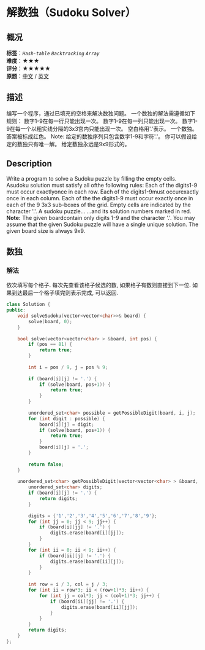 # 解数独（Sudoku Solver）
## 概况
**标签**：*`Hash-table`*  *`Backtracking`*  *`Array`*<br>
**难度**：★★★<br>
**评分**：★★★★★<br>
**原题**：[中文](https://leetcode-cn.com/problems/sudoku-solver) / [英文](https://leetcode.com/problems/sudoku-solver)
## 描述
编写一个程序，通过已填充的空格来解决数独问题。
一个数独的解法需遵循如下规则：
	数字1-9在每一行只能出现一次。
	数字1-9在每一列只能出现一次。
	数字1-9在每一个以粗实线分隔的3x3宫内只能出现一次。
空白格用&#39;.&#39;表示。
一个数独。
答案被标成红色。
Note:
	给定的数独序列只包含数字1-9和字符&#39;.&#39;。
	你可以假设给定的数独只有唯一解。
	给定数独永远是9x9形式的。
## Description
Write a program to solve a Sudoku puzzle by filling the empty cells.
Asudoku solution must satisfy all ofthe following rules:
	Each of the digits1-9 must occur exactlyonce in each row.
	Each of the digits1-9must occurexactly once in each column.
	Each of the the digits1-9 must occur exactly once in each of the 9 3x3 sub-boxes of the grid.
Empty cells are indicated by the character &#39;.&#39;.
A sudoku puzzle...
...and its solution numbers marked in red.
**Note:**
	The given boardcontain only digits 1-9 and the character &#39;.&#39;.
	You may assume that the given Sudoku puzzle will have a single unique solution.
	The given board size is always 9x9.
## 数独
### 解法
依次填写每个格子. 每次先查看该格子候选的数, 如果格子有数则直接到下一位. 如果到达最后一个格子填完则表示完成, 可以返回.
```c++
class Solution {
public:
    void solveSudoku(vector<vector<char>>& board) {
        solve(board, 0);
    }
    
    bool solve(vector<vector<char> > &board, int pos) {
        if (pos == 81) {
            return true;
        }
        
        int i = pos / 9, j = pos % 9;
        
        if (board[i][j] != '.') {
            if (solve(board, pos+1)) {
                return true;
            }
        }
        
        unordered_set<char> possible = getPossibleDigit(board, i, j);
        for (int digit : possible) {
            board[i][j] = digit;
            if (solve(board, pos+1)) {
                return true;
            }
            board[i][j] = '.';
        }
        
        return false;
    }
    
    unordered_set<char> getPossibleDigit(vector<vector<char> > &board, int i, int j) {
        unordered_set<char> digits;
        if (board[i][j] != '.') {
            return digits;
        }
        
        digits = {'1','2','3','4','5','6','7','8','9'};
        for (int jj = 0; jj < 9; jj++) {
            if (board[i][jj] != '.') {
                digits.erase(board[i][jj]);
            }
        }
        for (int ii = 0; ii < 9; ii++) {
            if (board[ii][j] != '.') {
                digits.erase(board[ii][j]);
            }
        }
        
        int row = i / 3, col = j / 3;
        for (int ii = row*3; ii < (row+1)*3; ii++) {
            for (int jj = col*3; jj < (col+1)*3; jj++) {
                if (board[ii][jj] != '.') {
                    digits.erase(board[ii][jj]);
                }
            }
        }
        return digits;
    }
};
```